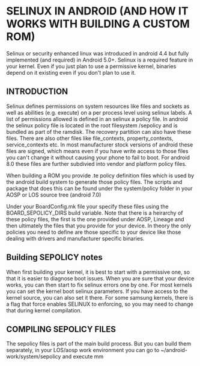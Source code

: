 SELINUX IN ANDROID (AND HOW IT WORKS WITH BUILDING A CUSTOM ROM)
================================================================

Selinux or security enhanced linux was introduced in android 4.4 but fully implemented (and required) in Android 5.0+.
Selinux is a required feature in your kernel. Even if you just plan to use a permissive kernel, binaries depend
on it existing even if you don't plan to use it.

INTRODUCTION
------------

Selinux defines permissions on system resources like files and sockets as well as abilities (e.g. execute) on a 
per process level using selinux labels. A list of permissions allowed is defined in an selinux
a policy file. In android the selinux policy file is located in the root filesystem /sepolicy and is bundled as part of the ramdisk. The recovery partition can also have these files. There are also other files
like file_contexts, property_contexts, service_contexts etc. In most manufacturer stock versions of android
these files are signed, which means even if you have write access to those files you can't change it without
causing your phone to fail to boot. For android 8.0 these files are further subdivied into vendor and platform policy files.

When building a ROM you provide .te policy definition files which is used by the android build system to generate those policy files.
The scripts and package that does this can be found under the system/policy folder in your AOSP or LOS source tree (android 7.0)

Under your BoardConfig.mk file your specify these files using the BOARD_SEPOLICY_DIRS build variable. Note that there is 
a heirarchy of these policy files, the first is the one provided under AOSP, Lineage and then ultimately the files that
you provide for your device. In theory the only policies you need to define are those specific to your device like those
dealing with drivers and manufacturer specific binaries.

Building SEPOLICY notes
-----------------------

When first building your kernel, it is best to start with a permissive one, so that it is easier to diagnose boot issues. When you are sure that your device works, you can then start to fix selinux errors one by one. For most kernels you can set the kernel boot selinux parameters. If you have access to the kernel source, you can also set it there. For some samsung kernels, there is a flag that force enables SELINUX to enforcing, so you may need to change that during kernel compilation.

COMPILING SEPOLICY FILES
------------------------

The sepolicy files is part of the main build process. But you can build them separately, in your LOS/aosp work environment you can go to ~/android-work/system/sepolicy and execute mm
